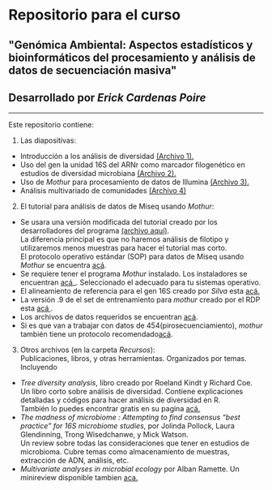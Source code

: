 # Repositorio para el curso
## "Genómica Ambiental: Aspectos estadísticos y bioinformáticos del procesamiento y análisis de datos de secuenciación masiva"
  
## Desarrollado por *Erick Cardenas Poire*
-----------

Este repositorio contiene:

1. Las diapositivas:
- Introducción a los análisis de diversidad [(Archivo 1).](<https://github.com/carden24/2018_Taller_Genomica_ambiental/raw/master/W1_16S_analysis.pptx>)
- Uso del gen la unidad 16S del ARNr como marcador filogenético en estudios de diversidad microbiana [(Archivo 2).](<https://github.com/carden24/2018_Taller_Genomica_ambiental/raw/master/W2_16S_analysis.pptx>)
- Uso de *Mothur* para procesamiento de datos de Illumina [(Archivo 3).](<https://github.com/carden24/2018_Taller_Genomica_ambiental/raw/master/W3_16S_analysis.pptx>)
- Análisis multivariado de comunidades [(Archivo 4)](<https://github.com/carden24/2018_Taller_Genomica_ambiental/raw/master/W5_Analisis_multivariado_de_comunidades.pptx>)

  
  
2. El tutorial para análisis de datos de Miseq usando *Mothur*:  
- Se usara una versión modificada del tutorial creado por los desarrolladores del programa [(archivo aquí)](<https://github.com/carden24/2018_Taller_Genomica_ambiental/blob/master/Miseq_SOP_tutorial.md>).  
La diferencia principal es que no haremos análisis de filotipo y utilizaremos menos muestras para hacer el tutorial mas corto.  
El protocolo operativo estándar (SOP) para datos de Miseq usando *Mothur* se encuentra [acá](<http://www.mothur.org/wiki/MiSeq_SOP>).
- Se requiere tener el programa *Mothur* instalado. Los instaladores se encuentran [acá](<http://www.mothur.org/wiki/Download_mothur>)_. Seleccionado el adecuado para tu sistemas operativo.
- El alineamiento de referencia para el gen 16S creado por *Silva* esta [acá.](<http://www.mothur.org/w/images/9/98/Silva.bacteria.zip>)
- La versión .9 de el set de entrenamiento para *mothur* creado por el RDP esta [acá ](<http://www.mothur.org/w/images/5/59/Trainset9_032012.pds.zip>).
- Los archivos de datos requeridos se encuentran [acá](https://github.com/carden24/2018_Taller_Genomica_ambiental/tree/master/MiSeq_SOP_files).
- Si es que van a trabajar con datos de 454(pirosecuenciamiento), *mothur* también tiene un protocolo recomendado[acá](<http://www.mothur.org/wiki/454_SOP>).

  
3. Otros archivos (en la carpeta *Recursos*):  
Publicaciones, libros, y otras herramientas. Organizados por temas. Incluyendo
- *Tree diversity analysis*, libro creado por Roeland Kindt y Richard Coe.  
  Un libro corto sobre análisis de diversidad. Contiene explicaciones detalladas y códigos para hacer análisis de diversidad en R.  
  También lo puedes encontrar gratis en su pagina [acá.](<http://www.worldagroforestry.org/resources/databases/tree-diversity-analysis>)
- *The madness of microbiome : Attempting to find consensus “best practice” for 16S microbiome studies*, por Jolinda Pollock, Laura Glendinning, Trong Wisedchanwe, y Mick Watson.  
  Un review sobre todas las consideraciones que tener en estudios de microbioma. Cubre temas como almacenamiento de muestras, extracción de ADN, análisis, etc.  
- *Multivariate analyses in microbial ecology* por Alban Ramette. Un minireview disponible tambien [aca.](<http://dx.doi.org/10.1111/j.1574-6941.2007.00375.x>)

